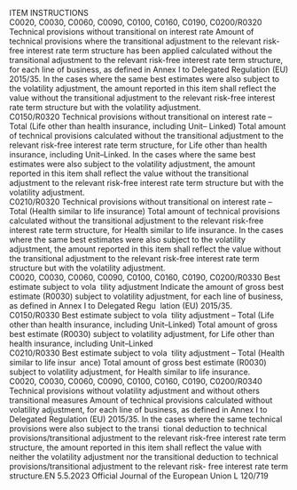  
ITEM  INSTRUCTIONS  
C0020, C0030, 
C0060, C0090, 
C0100, C0160, 
C0190, 
C0200/R0320  Technical provisions without 
transitional on interest rate  Amount of technical provisions where the transitional adjustment to the relevant 
risk-free interest rate term structure has been applied calculated without the 
transitional adjustment to the relevant risk-free interest rate term structure, for 
each line of business, as defined in Annex I to Delegated Regulation (EU) 
2015/35. 
In the cases where the same best estimates were also subject to the volatility 
adjustment, the amount reported in this item shall reflect the value without the 
transitional adjustment to the relevant risk-free interest rate term structure but 
with the volatility adjustment.  
C0150/R0320  Technical provisions without 
transitional on interest rate – 
Total (Life other than health 
insurance, including Unit– 
Linked)  Total amount of technical provisions calculated without the transitional 
adjustment to the relevant risk-free interest rate term structure, for Life other 
than health insurance, including Unit–Linked. 
In the cases where the same best estimates were also subject to the volatility 
adjustment, the amount reported in this item shall reflect the value without the 
transitional adjustment to the relevant risk-free interest rate term structure but 
with the volatility adjustment.  
C0210/R0320  Technical provisions without 
transitional on interest rate – 
Total (Health similar to life 
insurance)  Total amount of technical provisions calculated without the transitional 
adjustment to the relevant risk-free interest rate term structure, for Health 
similar to life insurance. 
In the cases where the same best estimates were also subject to the volatility 
adjustment, the amount reported in this item shall reflect the value without the 
transitional adjustment to the relevant risk-free interest rate term structure but 
with the volatility adjustment.  
C0020, C0030, 
C0060, C0090, 
C0100, C0160, 
C0190, 
C0200/R0330  Best estimate subject to vola ­
tility adjustment  Indicate the amount of gross best estimate (R0030) subject to volatility 
adjustment, for each line of business, as defined in Annex I to Delegated Regu ­
lation (EU) 2015/35.  
C0150/R0330  Best estimate subject to vola ­
tility adjustment – Total (Life 
other than health insurance, 
including Unit–Linked)  Total amount of gross best estimate (R0030) subject to volatility adjustment, for 
Life other than health insurance, including Unit–Linked  
C0210/R0330  Best estimate subject to vola ­
tility adjustment – Total 
(Health similar to life insur ­
ance)  Total amount of gross best estimate (R0030) subject to volatility adjustment, for 
Health similar to life insurance.  
C0020, C0030, 
C0060, C0090, 
C0100, C0160, 
C0190, 
C0200/R0340  Technical provisions without 
volatility adjustment and 
without others transitional 
measures  Amount of technical provisions calculated without volatility adjustment, for each 
line of business, as defined in Annex I to Delegated Regulation (EU) 2015/35. 
In the cases where the same technical provisions were also subject to the transi ­
tional deduction to technical provisions/transitional adjustment to the relevant 
risk-free interest rate term structure, the amount reported in this item shall 
reflect the value with neither the volatility adjustment nor the transitional 
deduction to technical provisions/transitional adjustment to the relevant risk- 
free interest rate term structure.EN  5.5.2023 Official Journal of the European Union L 120/719